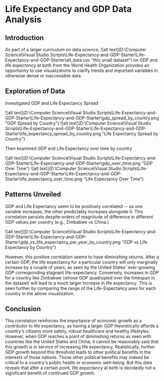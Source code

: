 # Life Expectancy and GDP Data Analysis

## Introduction

As part of a larger curriculum on data science, ![alt text](D:\Computer Science\Visual Studio Scripts\Life-Expectancy-and-GDP-Starter\Life-Expectancy-and-GDP-Starter\all_data.csv "this small dataset") on GDP and life expectency at birth from the World Health Organization provides an opportunity to use visualizations to clarify trends and important variables in otherwise dense or inaccessible data.

## Exploration of Data

Investigated GDP and Life Expectancy Spread

![alt text](D:\Computer Science\Visual Studio Scripts\Life-Expectancy-and-GDP-Starter\Life-Expectancy-and-GDP-Starter\gdp_spread_by_country.png "GDP Spread by Country")
![alt text](D:\Computer Science\Visual Studio Scripts\Life-Expectancy-and-GDP-Starter\Life-Expectancy-and-GDP-Starter\life_expectancy_spread_by_country.png "Life Expectancy Spread by Country")

Then examined GDP and Life Expectancy over time by country

![alt text](D:\Computer Science\Visual Studio Scripts\Life-Expectancy-and-GDP-Starter\Life-Expectancy-and-GDP-Starter\gdp_over_time.png "GDP Over Time")
![alt text](D:\Computer Science\Visual Studio Scripts\Life-Expectancy-and-GDP-Starter\Life-Expectancy-and-GDP-Starter\life_expectancy_over_time.png "Life Expectancy Over Time")

## Patterns Unveiled

GDP and Life Expectancy seem to be positively correlated -- as one variable increases, the other predictably increases alongside it. This correlation persists despite orders of magnitude of difference in different GDP values per country (e.g., Zimbabwe vs China.)

![alt text](D:\Computer Science\Visual Studio Scripts\Life-Expectancy-and-GDP-Starter\Life-Expectancy-and-GDP-Starter\gdp_vs_life_expectancy_per_year_by_country.png "GDP vs Life Expectancy by Country")

However, this positive correlation seems to have diminishing returns. After a certain GDP, the life expectancy for a particular country will only marginally increase by a couple of years, as seen by the United States' ever-growing GDP corresponding stagnant life-expectancy. Conversely, increases in GDP for a country like Zimbabwe (whose GDP quadrupled over the timespan in the dataset) will lead to a much larger increase in life expectancy. This is seen further by comparing the range of the Life-Expectancy axes for each country in the above visualization.

## Conclusion

This correlation reinforces the importance of economic growth as a contributor to life expectancy, as having a larger GDP theoretically affords a country's citizens more safety, robust healthcare and healthy lifestyles. However, when GDP reaches a point of diminishing returns as seen with countries like the United States and China, it cannot be reasonably said that this growth is in service of increasing life expectancy. Realistically, further GDP growth beyond this threshold leads to other political benefits in the interests of those nations. Those other political benefits may indeed be critical to a country's public health or economic well-being. But this data reveals that after a certain point, life expectancy at birth is decidedly not a significant benefit of continued GDP growth.
